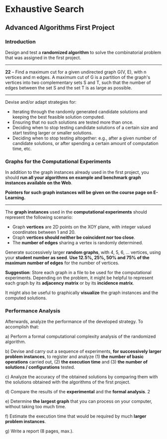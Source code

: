 # Exhaustive Search
## Advanced Algorithms First Project

### Introduction
Design and test a **randomized algorithm** to solve the combinatorial problem that was assigned in the first project.

---

**22** – Find a maximum cut for a given undirected graph G(V, E), with n vertices and m edges. A
maximum cut of G is a partition of the graph's vertices into two complementary sets S and T, such
that the number of edges between the set S and the set T is as large as possible.

---

Devise and/or adapt strategies for:

- Iterating through the randomly generated candidate solutions and keeping the best
feasible solution computed.
- Ensuring that no such solutions are tested more than once.
- Deciding when to stop testing candidate solutions of a certain size and start testing
larger or smaller solutions.
- Deciding when to stop testing altogether: e.g., after a given number of candidate
solutions, or after spending a certain amount of computation time, etc.

### Graphs for the Computational Experiments

In addition to the graph instances already used in the first project, you should **run all your
algorithms on example and benchmark graph instances available on the Web**.

**Pointers for such graph instances will be given on the course page on E-Learning.**

---

The **graph instances** used in the **computational experiments** should represent the following
scenario:

- Graph **vertices** are 2D points on the XOY plane, with integer valued coordinates between
  1 and 20.
- Graph **vertices should neither be coincident nor too close**.
- The **number of edges** sharing a vertex is randomly determined.

Generate successively larger **random graphs**, with 4, 5, 6, … vertices, using your **student number
as seed**. **Use 12.5%, 25%, 50% and 75% of the maximum number of edges** for the number of vertices.

**Suggestion**: Store each graph in a file to be used for the computational experiments.
Depending on the problem, it might be helpful to represent each graph by its **adjacency matrix** or
by its **incidence matrix**.

It might also be useful to graphically **visualize** the graph instances and the computed solutions.

### Performance Analysis

Afterwards, analyze the performance of the developed strategy. To accomplish that:

a) Perform a formal computational complexity analysis of the randomized algorithm.

b) Devise and carry out a sequence of experiments, **for successively larger problem
instances**, to register and analyze (1) **the number of basic operations** carried out, (2) **the
execution time** and (3) **the number of solutions / configurations** tested.

c) Analyze the accuracy of the obtained solutions by comparing them with the solutions
obtained with the algorithms of the first project.

d) Compare the results of the **experimental** and the **formal analysis**.
2

e) Determine **the largest graph** that you can process on your computer, without taking too
much time.

f) Estimate the execution time that would be required by much **larger problem instances**.

g) Write a report (8 pages, max.).


